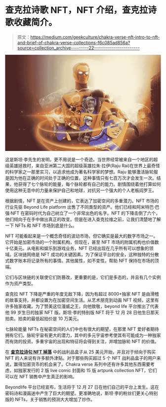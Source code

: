 # 查克拉诗歌 NFT，NFT 介绍，查克拉诗歌收藏简介。

> 原文：<https://medium.com/geekculture/chakra-verse-nft-intro-to-nft-and-brief-of-chakra-verse-collections-f6c085ad856a?source=collection_archive---------22----------------------->

![](img/5718a45b1c2e7776510902bdfe97abb2.png)

这是斯坦·李先生的发明，更不用说是一个奇迹。当世界经常被来自一个地区的超级英雄拯救时，来自亚洲第二大国的超级英雄拉朱·拉伊(Raju Rai)在世界上最奇怪的科学家之一那里实习，以追求他成为著名科学家的梦想。Raju 能够激活脉轮服是因为他在正确的时间处于正确的位置，这种事情只有七百万次才会发生一次。结果，他获得了七个脉轮的能量，每个脉轮都有自己的能力。剧情围绕着他打算如何使用这种无意中的力量来保护自己和地球，对抗另一个强大的个人老板阎罗王。

根据剧情，NFT 是在资产上创建的，它表达了加密空间的多重潜力。NFT 市场的行业先驱 Beyond Life platform 出售了不同类型的资产。他们已经和阿米特巴·巴强·NFT 在密码时代为自己树立了一个非常出色的名字。NFT 的下降击倒了六个，他们倾向于在手中做出真正的改变。但是在进入查克拉维之前，让我们清楚地了解一下 NFTs 和 NFT 市场到底是什么。

NFT 可能看起来是一个概念奇怪的波动市场，但它确实是最大的数字市场之一。它开始是加密市场的一个附属机构，但现在，甚至 NFT 市场的附属机构也价值数十亿美元。从电影和娱乐到游戏业务，NFT 已经出现在几乎所有可以想象的领域。区块链网络是 NFT 成功的关键因素。为了保证平台的安全，这种独特的分散式数字账本将记录所有的事情。其他属性，如不变性，帮助 NFT 保持在市场的顶端。

它们与区块链的关联使它们防篡改，更重要的是，它们是多态的，并且有几个实例作为资产类型。

查克拉 NFT 下降是严重的年度无敌下降，因为有超过 8000+独家 NFT 是由滑稽的故事支持，并都设置为在加密空间生活。从艺术朋克到动画 NFT 视频，这里有许多独家收藏。为了赞美这位漫威之王，向他致敬，beyond life 平台推出了代表他 99 岁生日的独家 NFT 版。斯坦·李的特别版 NFT 将于 12 月 28 日他生日那天拍卖。拍卖的最低起拍价是 10 万美元。

七脉轮能量 NFTs 在秘密空间的人们中也有很大的期望，在那里 NFT 爱好者期待拥有它们。脉轮宇宙有更大的潜力，其中的多元宇宙参考使其有可能成为一种独家而有效的投资。多重宇宙的出现和特征将会得到关注，并增加脉轮 NFT 的价值。

在 [**查克拉诗句 NFT 掉落**](https://chakra.beyondlife.club/?fsz=home) 中的战利品盒子从 25 美元开始，并且对于倾向于购买 NFT 的人来说有许多额外津贴。对于那些购买超过 5 个 NFT 战利品盒子的用户来说，赢得加密货币的机会来了。Chakra verse 系列中还有许多其他东西需要考虑，如独家发行的 2 版 live comic 封面和 15 版 artpunk collection NFT，它们可以在 NFT 销售中产生真正的影响。

Beyondlife 平台已经宣布，生活将于 12 月 27 日在他们自己的平台上发生。这在密码诗和漫画迷中产生了巨大的期望。更准确地说，斯坦·李的粉丝们更关心特别版的 NFTs，关于销售的预测大大增加了炒作。